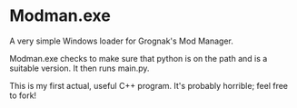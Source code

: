 Modman.exe
======

A very simple Windows loader for Grognak's Mod Manager.

Modman.exe checks to make sure that python is on the path and is a suitable version. It then runs main.py.

This is my first actual, useful C++ program. It's probably horrible; feel free to fork!
